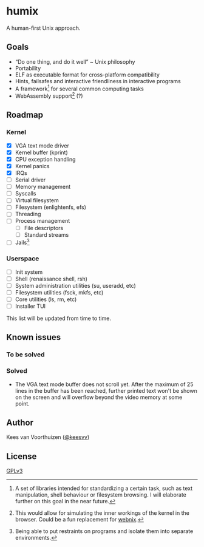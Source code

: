 # humix

A human-first Unix approach.

## Goals

- “Do one thing, and do it well” ~ Unix philosophy
- Portability
- ELF as executable format for cross-platform compatibility
- Hints, failsafes and interactive friendliness in interactive programs
- A framework[^1] for several common computing tasks
- WebAssembly support[^2] (?)

[^1]:
    A set of libraries intended for standardizing a certain task, such as
    text manipulation, shell behaviour or filesystem browsing. I will elaborate
    further on this goal in the near future.

[^2]:
    This would allow for simulating the inner workings of the kernel in the
    browser. Could be a fun replacement for [webnix](https://github.com/keesvv/webnix).

## Roadmap

### Kernel

- [x] VGA text mode driver
- [x] Kernel buffer (kprint)
- [x] CPU exception handling
- [x] Kernel panics
- [x] IRQs
- [ ] Serial driver
- [ ] Memory management
- [ ] Syscalls
- [ ] Virtual filesystem
- [ ] Filesystem (enlightenfs, efs)
- [ ] Threading
- [ ] Process management
  - [ ] File descriptors
  - [ ] Standard streams
- [ ] Jails[^3]

[^3]:
    Being able to put restraints on programs and isolate them into
    separate environments.

### Userspace

- [ ] Init system
- [ ] Shell (renaissance shell, rsh)
- [ ] System administration utilities (su, useradd, etc)
- [ ] Filesystem utilities (fsck, mkfs, etc)
- [ ] Core utilities (ls, rm, etc)
- [ ] Installer TUI

This list will be updated from time to time.

## Known issues

### To be solved

### Solved

- The VGA text mode buffer does not scroll yet. After the maximum
  of 25 lines in the buffer has been reached, further printed text
  won't be shown on the screen and will overflow beyond the video
  memory at some point.

## Author

Kees van Voorthuizen ([@keesvv](https://github.com/keesvv))

## License

[GPLv3](./LICENSE)
